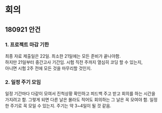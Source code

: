 # 회의

## 180921 안건 

### 1. 프로젝트 마감 기한 

최종 자료 제출일은 22일. 최소한 21일에는 모든 준비가 끝나야함.  
 하지만 21일부터 중간고사 기간임. 시험 직전 주까지 열심히 코딩 할 수 있는지,  
 아니면 시험 2주 전에 모든 것을 마무리할 것인지. 

### 2. 일정 주기 모임 

일정 기간마다 다같이 모여서 진척상황 확인하고 피드백 주고 받고 회의를 하는 시간을 가지려고 함. 그렇게 되면 다른 날은 몰라도 적어도 회의하는 그 날은 꼭 모여야 함. 일정한 주기로 꼭 모일 수 있는지. 주기는 약 3~4일이 될 것 같음. 

